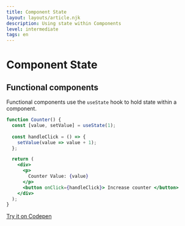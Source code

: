 ```yaml
---
title: Component State
layout: layouts/article.njk
description: Using state within Components
level: intermediate
tags: en
---
```

# Component State

## Functional components

Functional components use the `useState` hook to hold state within a component.

```jsx
function Counter() {
  const [value, setValue] = useState(1);
  
  const handleClick = () => {
    setValue(value => value + 1);
  };

  return (
    <div>
      <p>
        Counter Value: {value}
      </p>
      <button onClick={handleClick}> Increase counter </button>
    </div>
  );
}
```

[Try it on Codepen](https://codepen.io/learosema/pen/gOKKBdx/0bfc2ff395f5cd9cd94d055bed7143b6?editors=1010)
